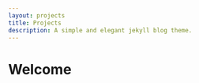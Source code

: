 ```yaml
---
layout: projects
title: Projects
description: A simple and elegant jekyll blog theme.
---
```

# Welcome